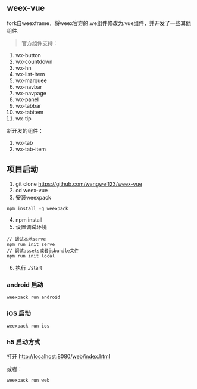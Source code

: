## weex-vue
fork自weexframe，将weex官方的.we组件修改为.vue组件，并开发了一些其他组件.
> 官方组件支持：
1. wx-button
2. wx-countdown
3. wx-hn
4. wx-list-item
5. wx-marquee
6. wx-navbar
7. wx-navpage
8. wx-panel
9. wx-tabbar
10. wx-tabitem
11. wx-tip

新开发的组件：
1. wx-tab
2. wx-tab-item

## 项目启动

1. git clone https://github.com/wangwei123/weex-vue
2. cd weex-vue
3. 安装weexpack

```
npm install -g weexpack
```

4. npm install
5. 设置调试环境
```
// 调试本地serve
npm run init serve
// 调试assets或者jsbundle文件
npm run init local
```
6. 执行 ./start

### android 启动
```
weexpack run android
```

### iOS 启动
```
weexpack run ios
```

### h5 启动方式

打开 [http://localhost:8080/web/index.html](http://localhost:8080/web/index.html)
 
或者：

```
weexpack run web
```
